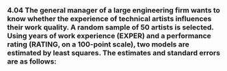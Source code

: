 ### 4.04 The general manager of a large engineering firm wants to know whether the experience of technical artists influences their work quality. A random sample of 50 artists is selected. Using years of work experience (EXPER) and a performance rating (RATING, on a 100-point scale), two models are estimated by least squares. The estimates and standard errors are as follows:
